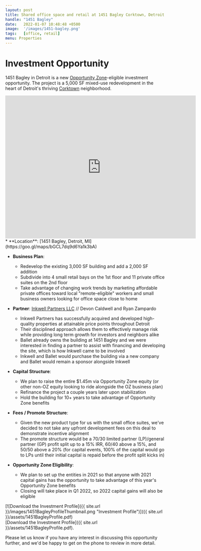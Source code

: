 ```yaml
---
layout: post
title: Shared office space and retail at 1451 Bagley Corktown, Detroit
handle: "1451 Bagley"
date:   2022-01-07 10:48:48 +0500
image:  '/images/1451-bagley.png'
tags:   [office, retail]
menu: Properties
---
```


# Investment Opportunity

1451 Bagley in Detroit is a new [Opportunity Zone](https://www.irs.gov/credits-deductions/businesses/opportunity-zones)-eligible investment opportunity. The project is a 5,000 SF mixed-use redevelopment in the heart of Detroit's thriving [Corktown](https://en.wikipedia.org/wiki/Corktown,_Detroit) neighborhood.

<iframe src="https://www.google.com/maps/embed?pb=!1m18!1m12!1m3!1d2949.619041247607!2d-83.06714614835512!3d42.32932357908683!2m3!1f0!2f0!3f0!3m2!1i1024!2i768!4f13.1!3m3!1m2!1s0x883b2d45b2884165%3A0x33e6938efdfe5323!2s1451%20Bagley%20St%2C%20Detroit%2C%20MI%2048216!5e0!3m2!1sen!2sus!4v1642270053619!5m2!1sen!2sus" width="600" height="450" style="border:0;" allowfullscreen="" loading="lazy"></iframe>
<br>
* **Location**:  [1451 Bagley, Detroit, MI](https://goo.gl/maps/bGCL7dq9d6Ya1k3bA)

* **Business Plan**:
  * Redevelop the existing 3,000 SF building and add a 2,000 SF addition
  * Subdivide into 4 small retail bays on the 1st floor and 11 private office suites on the 2nd floor
  * Take advantage of changing work trends by marketing affordable private offices toward local "remote-eligible" workers and small business owners looking for office space close to home

* **Partner**: [Inkwell Partners LLC](https://www.inkwelldev.com/) // Devon Caldwell and Ryan Zampardo
	* Inkwell Partners has successfully acquired and developed high-quality properties at attainable price points throughout Detroit
    * Their disciplined approach allows them to effectively manage risk while providing long term growth for investors and neighbors alike
	* Ballet already owns the building at 1451 Bagley and we were interested in finding a partner to assist with financing and developing the site, which is how Inkwell came to be involved
	* Inkwell and Ballet would purchase the building via a new company and Ballet would remain a sponsor alongside Inkwell

* **Capital Structure**:
	* We plan to raise the entire $1.45m via Opportunity Zone equity (or other non-OZ equity looking to ride alongside the OZ business plan)
	* Refinance the project a couple years later upon stabilization
	* Hold the building for 10+ years to take advantage of Opportunity Zone benefits

* **Fees / Promote Structure**:
	* Given the new product type for us with the small office suites, we've decided to not take any upfront development fees on this deal to demonstrate incentive alignment
	* The promote structure would be a 70/30 limited partner (LP)/general partner (GP) profit split up to a 15% IRR, 60/40 above a 15%, and 50/50 above a 20% (for capital events, 100% of the capital would go to LPs until their initial capital is repaid before the profit split kicks in)
	
* **Opportunity Zone Eligibility**:
	* We plan to set up the entities in 2021 so that anyone with 2021 capital gains has the opportunity to take advantage of this year's Opportunity Zone benefits
	* Closing will take place in Q1 2022, so 2022 capital gains will also be eligible
	
[![Download the Investment Profile]({{ site.url }}/images/1451BagleyProfileThumbnail.png "Investment Profile")]({{ site.url }}/assets/1451BagleyProfile.pdf)  
[Download the Investment Profile]({{ site.url }}/assets/1451BagleyProfile.pdf). 

Please let us know if you have any interest in discussing this opportunity further, and we'd be happy to get on the phone to review in more detail.
